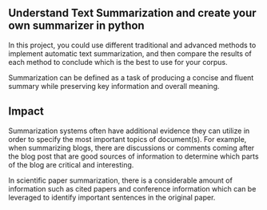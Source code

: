## Understand Text Summarization and create your own summarizer in python

In this project, you could use different traditional and advanced methods to implement automatic text summarization, and then compare the results of each method to conclude which is the best to use for your corpus.

Summarization can be defined as a task of producing a concise and fluent summary while preserving key information and overall meaning.

## Impact

Summarization systems often have additional evidence they can utilize in order to specify the most important topics of document(s). For example, when summarizing blogs, there are discussions or comments coming after the blog post that are good sources of information to determine which parts of the blog are critical and interesting.

In scientific paper summarization, there is a considerable amount of information such as cited papers and conference information which can be leveraged to identify important sentences in the original paper.
